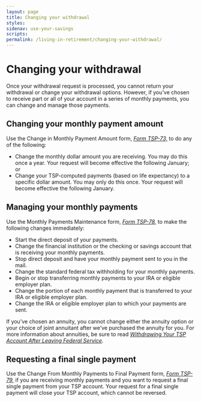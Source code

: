 ```yaml
---
layout: page
title: Changing your withdrawal
styles:
sidenav: use-your-savings
scripts:
permalink: /living-in-retirement/changing-your-withdrawal/
---
```


# Changing your withdrawal

Once your withdrawal request is processed, you cannot return your withdrawal or change your withdrawal options. However, if you’ve chosen to receive part or all of your account in a series of monthly payments, you can change and manage those payments.

## Changing your monthly payment amount

Use the Change in Monthly Payment Amount form, [*Form TSP-73,*](https://www.tsp.gov/PDF/formspubs/tsp-73.pdf) to do any of the following:

+ Change the monthly dollar amount you are receiving. You may do this once a year. Your request will become effective the following January; or
+ Change your TSP-computed payments (based on life expectancy) to a specific dollar amount. You may only do this once. Your request will become effective the following January.

## Managing your monthly payments

Use the Monthly Payments Maintenance form, [*Form TSP-78,*](https://www.tsp.gov/PDF/formspubs/tsp-78.pdf) to make the following changes immediately:

+ Start the direct deposit of your payments.
+ Change the financial institution or the checking or savings account that is receiving your monthly payments.
+ Stop direct deposit and have your monthly payment sent to you in the mail.
+ Change the standard federal tax withholding for your monthly payments.
+ Begin or stop transferring monthly payments to your IRA or eligible employer plan.
+ Change the portion of each monthly payment that is transferred to your IRA or eligible employer plan.
+ Change the IRA or eligible employer plan to which your payments are sent.

If you’ve chosen an annuity, you cannot change either the annuity option or your choice of joint annuitant after we’ve purchased the annuity for you. For more information about annuities, be sure to read [*Withdrawing Your TSP Account After Leaving Federal Service*](https://www.tsp.gov/PDF/formspubs/tspbk02.pdf).

## Requesting a final single payment

Use the Change From Monthly Payments to Final Payment form, [*Form TSP-79,*](https://www.tsp.gov/PDF/formspubs/tsp-79.pdf) if you are receiving monthly payments and you want to request a final single payment from your TSP account. Your request for a final single payment will close your TSP account, which cannot be reversed.
